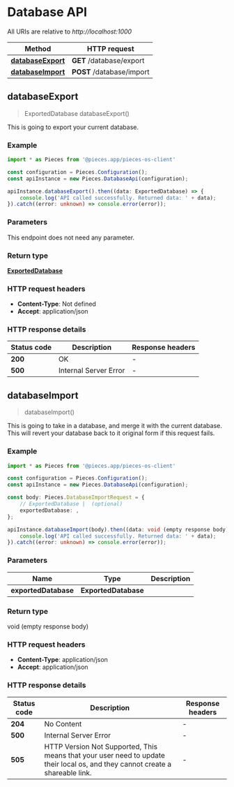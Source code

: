 # Database API

All URIs are relative to *http://localhost:1000*

Method | HTTP request
------------- | -------------
[**databaseExport**](DatabaseApi#databaseexport) | **GET** /database/export
[**databaseImport**](DatabaseApi#databaseimport) | **POST** /database/import


## **databaseExport**
> ExportedDatabase databaseExport()

This is going to export your current database.

### Example

```typescript
import * as Pieces from '@pieces.app/pieces-os-client'

const configuration = Pieces.Configuration();
const apiInstance = new Pieces.DatabaseApi(configuration);

apiInstance.databaseExport().then((data: ExportedDatabase) => {
    console.log('API called successfully. Returned data: ' + data);
}).catch((error: unknown) => console.error(error));
```

### Parameters
This endpoint does not need any parameter.


### Return type

[**ExportedDatabase**](../models/ExportedDatabase)

### HTTP request headers

- **Content-Type**: Not defined
- **Accept**: application/json


### HTTP response details
| Status code | Description | Response headers
|-------------|-------------|------------------
**200** | OK |  -  |
**500** | Internal Server Error |  -  |

## **databaseImport**
> databaseImport()

This is going to take in a database, and merge it with the current database. This will revert your database back to it original form if this request fails.

### Example

```typescript
import * as Pieces from '@pieces.app/pieces-os-client'

const configuration = Pieces.Configuration();
const apiInstance = new Pieces.DatabaseApi(configuration);

const body: Pieces.DatabaseImportRequest = {
    // ExportedDatabase |  (optional)
    exportedDatabase: ,
};

apiInstance.databaseImport(body).then((data: void (empty response body)) => {
    console.log('API called successfully. Returned data: ' + data);
}).catch((error: unknown) => console.error(error));
```

### Parameters

Name | Type | Description
------------- | ------------- | ------------- 
 **exportedDatabase** | **ExportedDatabase**|  |


### Return type

void (empty response body)

### HTTP request headers

- **Content-Type**: application/json
- **Accept**: application/json


### HTTP response details
| Status code | Description | Response headers
|-------------|-------------|------------------
**204** | No Content |  -  |
**500** | Internal Server Error |  -  |
**505** | HTTP Version Not Supported, This means that your user need to update their local os, and they cannot create a shareable link. |  -  |



